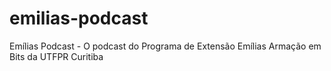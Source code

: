 # emilias-podcast
Emílias Podcast - O podcast do Programa de Extensão Emílias Armação em Bits da UTFPR Curitiba
